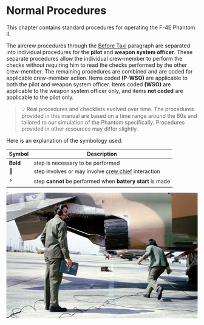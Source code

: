 # Normal Procedures

This chapter contains standard procedures for operating the F-4E Phantom II.

The aircrew procedures through the [Before Taxi](taxi.md#before-taxi) paragraph
are separated into individual procedures for the **pilot** and **weapon system
officer**. These separate procedures allow the individual crew-member to perform
the checks without requiring him to read the checks performed by the other
crew-member. The remaining procedures are combined and are coded for applicable
crew-member action. Items coded **(P-WSO)** are applicable to both the pilot and
weapon system officer. Items coded **(WSO)** are applicable to the weapon system
officer only, and items **not coded** are applicable to the pilot only.

> 💡 Real procedures and checklists evolved over time. The procedures provided
> in this manual are based on a time range around the 80s and tailored to our
> simulation of the Phantom specifically. Procedures provided in other resources
> may differ slightly.

Here is an explanation of the symbology used:

| Symbol   | Description                                                                      |
| -------- | -------------------------------------------------------------------------------- |
| **Bold** | step is necessary to be performed                                                |
| 🔧       | step involves or may involve [crew chief](../crew_chief/overview.md) interaction |
| ⚡       | step **cannot** be performed when **battery start** is made                      |

![real_life_crew_with_manual](../img/real_life_crew_with_manual.jpg)
